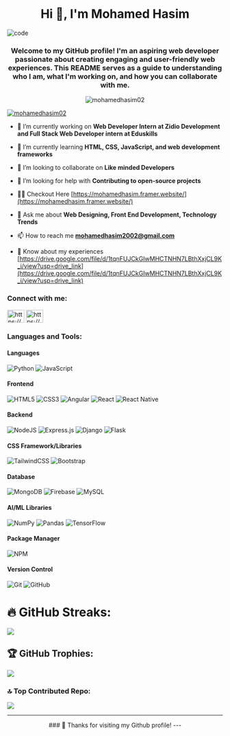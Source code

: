 <h1 align="center">Hi 👋, I'm Mohamed Hasim</h1>

![code](https://github.com/user-attachments/assets/9ae3cd6e-a1a6-4e8e-badb-1c410e1bf8e2)

<h3 align="center">Welcome to my GitHub profile! I'm an aspiring web developer passionate about creating engaging and user-friendly web experiences. 
  This README serves as a guide to understanding who I am, what I'm working on, and how you can collaborate with me.</h3>

<p align="center"> <img src="https://komarev.com/ghpvc/?username=mohamedhasim02&label=Profile%20views&color=0e75b6&style=flat" alt="mohamedhasim02" /> </p>

<p align="left"> <a href="https://github.com/ryo-ma/github-profile-trophy"><img src="https://github-profile-trophy.vercel.app/?username=mohamedhasim02" alt="mohamedhasim02" /></a> </p>

- 🔭 I’m currently working on **Web Developer Intern at Zidio Development and Full Stack Web Developer intern at Eduskills**

- 🌱 I’m currently learning **HTML, CSS, JavaScript, and web development frameworks**

- 👯 I’m looking to collaborate on **Like minded Developers**

- 🤝 I’m looking for help with **Contributing to open-source projects**

- 👨‍💻 Checkout Here [https://mohamedhasim.framer.website/](https://mohamedhasim.framer.website/)

- 💬 Ask me about **Web Designing, Front End Development, Technology Trends**

- 📫 How to reach me **mohamedhasim2002@gmail.com**

- 📄 Know about my experiences [https://drive.google.com/file/d/1tqnFUJCkGIwMHCTNHN7LBthXxjCL9K_i/view?usp=drive_link](https://drive.google.com/file/d/1tqnFUJCkGIwMHCTNHN7LBthXxjCL9K_i/view?usp=drive_link)

<h3 align="left">Connect with me:</h3>
<p align="left">
<a href="https://codepen.io/https://codepen.io/mohamed-hasim" target="blank"><img align="center" src="https://raw.githubusercontent.com/rahuldkjain/github-profile-readme-generator/master/src/images/icons/Social/codepen.svg" alt="https://codepen.io/mohamed-hasim" height="30" width="40" /></a>
<a href="https://linkedin.com/in/https://www.linkedin.com/in/mohamed-hasim-n-a6ab8024b" target="blank"><img align="center" src="https://raw.githubusercontent.com/rahuldkjain/github-profile-readme-generator/master/src/images/icons/Social/linked-in-alt.svg" alt="https://www.linkedin.com/in/mohamed-hasim-n-a6ab8024b" height="30" width="40" /></a>
</p>

<h3 align="left">Languages and Tools:</h3>

#### Languages
![Python](https://img.shields.io/badge/python-000?style=for-the-badge&logo=python) ![JavaScript](https://img.shields.io/badge/javascript-000?style=for-the-badge&logo=javascript) 
#### Frontend
![HTML5](https://img.shields.io/badge/html5-000?style=for-the-badge&logo=html5) ![CSS3](https://img.shields.io/badge/css3-000?style=for-the-badge&logo=css3) ![Angular](https://img.shields.io/badge/angular-000?style=for-the-badge&logo=angular) ![React](https://img.shields.io/badge/react-000?style=for-the-badge&logo=react) ![React Native](https://img.shields.io/badge/react_native-000?style=for-the-badge&logo=react) 

#### Backend
![NodeJS](https://img.shields.io/badge/node.js-000?style=for-the-badge&logo=node.js) ![Express.js](https://img.shields.io/badge/express.js-000?style=for-the-badge&logo=express) ![Django](https://img.shields.io/badge/django-000?style=for-the-badge&logo=django) ![Flask](https://img.shields.io/badge/flask-000?style=for-the-badge&logo=flask)

#### CSS Framework/Libraries
![TailwindCSS](https://img.shields.io/badge/tailwindcss-000?style=for-the-badge&logo=tailwind-css) ![Bootstrap](https://img.shields.io/badge/bootstrap-000?style=for-the-badge&logo=bootstrap)

#### Database
![MongoDB](https://img.shields.io/badge/MongoDB-000?style=for-the-badge&logo=mongodb) ![Firebase](https://img.shields.io/badge/Firebase-000?style=for-the-badge&logo=Firebase)  ![MySQL](https://img.shields.io/badge/mysql-000.svg?style=for-the-badge&logo=mysql)

#### AI/ML Libraries
![NumPy](https://img.shields.io/badge/numpy-000?style=for-the-badge&logo=numpy) ![Pandas](https://img.shields.io/badge/pandas-000?style=for-the-badge&logo=pandas) ![TensorFlow](https://img.shields.io/badge/TensorFlow-000?style=for-the-badge&logo=TensorFlow) 

#### Package Manager
![NPM](https://img.shields.io/badge/-NPM-000?style=for-the-badge&logo=npm)

#### Version Control
![Git](https://img.shields.io/badge/-Git-000?style=for-the-badge&logo=git)
![GitHub](https://img.shields.io/badge/-GitHub-000?style=for-the-badge&logo=github)

# 🔥 GitHub Streaks:
![](https://github-readme-streak-stats.herokuapp.com/?user=mohamedhasim02&theme=dark&hide_border=true)

## 🏆 GitHub Trophies:
![](https://github-profile-trophy.vercel.app/?username=mohamedhasim02&theme=radical&no-frame=true&no-bg=false&margin-w=4)

### 🔝 Top Contributed Repo:
![](https://github-contributor-stats.vercel.app/api?username=mohamedhasim02&limit=5&theme=dark&combine_all_yearly_contributions=true)

---
<p align="center"> ### 🙏 Thanks for visiting my Github profile!
---
